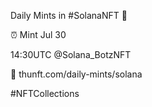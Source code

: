Daily Mints in #SolanaNFT 🚀

⏰ Mint Jul 30

14:30UTC @Solana_BotzNFT

🔗 thunft.com/daily-mints/solana

#NFTCollections